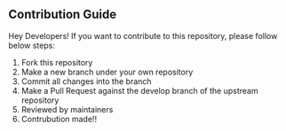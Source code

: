 ## Contribution Guide
Hey Developers! If you want to contribute to this repository, please follow below steps:


1. Fork this repository
2. Make a new branch under your own repository
3. Commit all changes into the branch
4. Make a Pull Request against the develop branch of the upstream repository
5. Reviewed by maintainers 
6. Contrubution made!!
